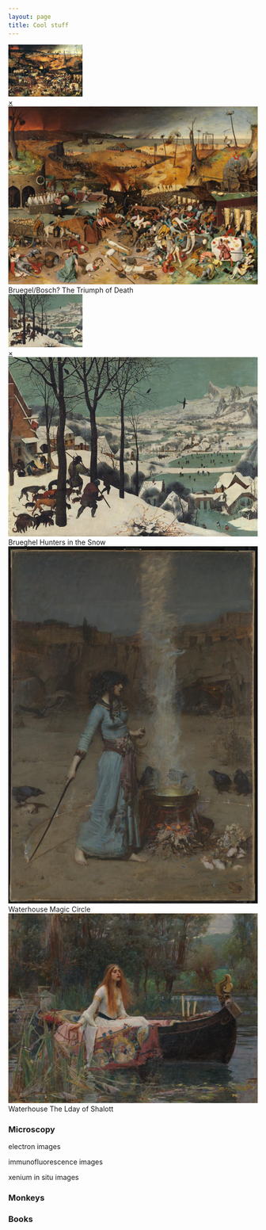 ```yaml
---
layout: page
title: Cool stuff
---
```

<!something>

  <a href="#popup">
  <img src="/thumbnail/Brueghel-the-triumph-of-death.jpg" alt="Thumbnail" width="150">
  </a>

<div id="popup" class="overlay">
  <a class="close" href="#">×</a>
  <img src="/images/The_Triumph_of_Death_by_Pieter_Bruegel_the_Elder.jpg" alt="Full-size Image">
  Bruegel/Bosch? The Triumph of Death
</div>


  <a href="#popup">
  <img src="/images/Brueghel_hunters_in_the_snow.jpg" alt="Thumbnail2" width="150">
  </a>

<div id="popup" class="overlay">
  <a class="close" href="#">×</a>
  <img src="/images/Brueghel_hunters_in_the_snow.jpg" alt="Full-size Image2">
  Brueghel Hunters in the Snow
</div>

  
  <img src="/images/john_waterhouse_magic_circle.jpg" width="750"/>
  Waterhouse Magic Circle
  
  <img src="/images/john_waterhouse_lady_of_shalott.jpg"/>
  Waterhouse The Lday of Shalott

### Microscopy
electron images


immunofluorescence images


xenium in situ images

### Monkeys


### Books


<br>
<br>
<br>





